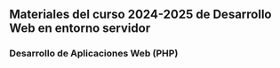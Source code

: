 
## Materiales del curso 2024-2025 de Desarrollo Web en entorno servidor
### Desarrollo de Aplicaciones Web (PHP)
